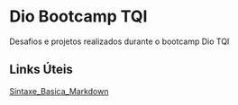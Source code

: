 # Dio Bootcamp TQI
Desafios e projetos realizados durante o bootcamp Dio TQI


## Links Úteis
[Sintaxe_Basica_Markdown](https://www.markdownguide.org/extended-syntax/)
